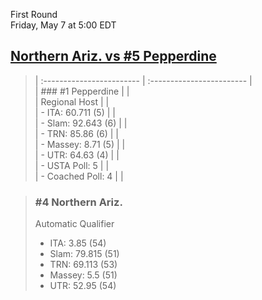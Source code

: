 First Round  
Friday, May 7 at 5:00 EDT
## [Northern Ariz. vs #5 Pepperdine](https://www.ncaa.com/game/5833655) 

> | :------------------------ | :------------------------ |  
> | ### #1 Pepperdine         | |  
> | Regional Host             | |  
> | - ITA: 60.711 (5)         | |  
> | - Slam: 92.643 (6)        | |  
> | - TRN: 85.86 (6)          | |  
> | - Massey: 8.71 (5)        | |  
> | - UTR: 64.63 (4)          | |  
> | - USTA Poll: 5            | |  
> | - Coached Poll: 4         | |  

> ### #4 Northern Ariz.  
> Automatic Qualifier  
> - ITA: 3.85 (54)  
> - Slam: 79.815 (51)  
> - TRN: 69.113 (53)  
> - Massey: 5.5 (51)  
> - UTR: 52.95 (54)  